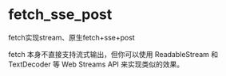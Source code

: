 # fetch_sse_post
fetch实现stream、原生fetch+sse+post

fetch 本身不直接支持流式输出，但你可以使用 ReadableStream 和 TextDecoder 等 Web Streams API 来实现类似的效果。
